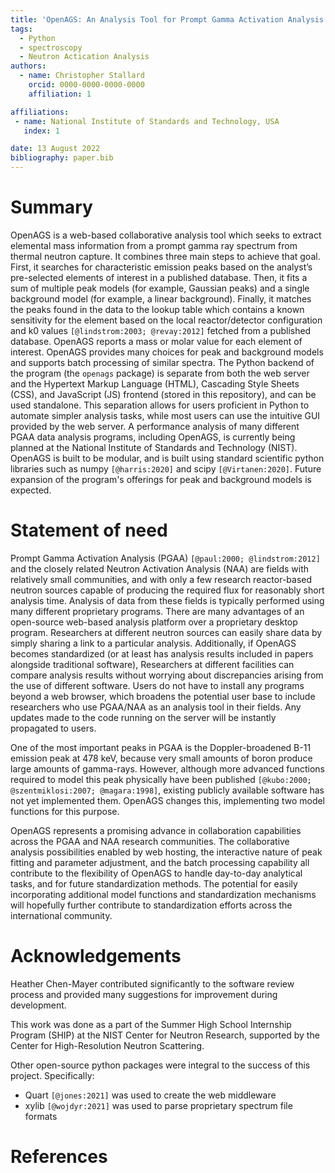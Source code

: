 ```yaml
---
title: 'OpenAGS: An Analysis Tool for Prompt Gamma Activation Analysis'
tags:
  - Python
  - spectroscopy
  - Neutron Actication Analysis
authors:
  - name: Christopher Stallard
    orcid: 0000-0000-0000-0000
    affiliation: 1

affiliations:
 - name: National Institute of Standards and Technology, USA
   index: 1

date: 13 August 2022
bibliography: paper.bib
---
```


# Summary

OpenAGS is a web-based collaborative analysis tool which seeks to extract elemental mass information from a prompt gamma ray spectrum from thermal neutron capture. It combines three main steps to achieve that goal. First, it searches for characteristic emission peaks based on the analyst’s pre-selected elements of interest in a published database. Then, it fits a sum of multiple peak models (for example, Gaussian peaks) and a single background model (for example, a linear background). Finally, it matches the peaks found in the data to the lookup table which contains a known sensitivity for the element based on the local reactor/detector configuration and k0 values `[@lindstrom:2003; @revay:2012]` fetched from a published database. OpenAGS reports a mass or molar value for each element of interest. OpenAGS provides many choices for peak and background models and supports batch processing of similar spectra. The Python backend of the program (the `openags` package) is separate from both the web server and the Hypertext Markup Language (HTML), Cascading Style Sheets (CSS), and JavaScript (JS) frontend (stored in this repository), and can be used standalone. This separation allows for users proficient in Python to automate simpler analysis tasks, while most users can use the intuitive GUI provided by the web server. A performance analysis of many different PGAA data analysis programs, including OpenAGS, is currently being planned at the National Institute of Standards and Technology (NIST). OpenAGS is built to be modular, and is built using standard scientific python libraries such as numpy `[@harris:2020]` and scipy `[@Virtanen:2020]`. Future expansion of the program's offerings for peak and background models is expected.

# Statement of need

Prompt Gamma Activation Analysis (PGAA) `[@paul:2000; @lindstrom:2012]` and the closely related Neutron Activation Analysis (NAA) are fields with relatively small communities, and with only a few research reactor-based neutron sources capable of producing the required flux for reasonably short analysis time. Analysis of data from these fields is typically performed using many different proprietary programs. There are many advantages of an open-source web-based analysis platform over a proprietary desktop program. Researchers at different neutron sources can easily share data by simply sharing a link to a particular analysis. Additionally, if OpenAGS becomes standardized (or at least has analysis results included in papers alongside traditional software), Researchers at different facilities can compare analysis results without worrying about discrepancies arising from the use of different software. Users do not have to install any programs beyond a web browser, which broadens the potential user base to include researchers who use PGAA/NAA as an analysis tool in their fields. Any updates made to the code running on the server will be instantly propagated to users. 

One of the most important peaks in PGAA is the Doppler-broadened B-11 emission peak at 478 keV, because very small amounts of boron produce large amounts of gamma-rays. However, although more advanced functions required to model this peak physically have been published `[@kubo:2000; @szentmiklosi:2007; @magara:1998]`, existing publicly available software has not yet implemented them. OpenAGS changes this, implementing two model functions for this purpose.

OpenAGS represents a promising advance in collaboration capabilities across the PGAA and NAA research communities. The collaborative analysis possibilities enabled by web hosting, the interactive nature of peak fitting and parameter adjustment, and the batch processing capability all contribute to the flexibility of OpenAGS to handle day-to-day analytical tasks, and for future standardization methods.  The potential for easily incorporating additional model functions and standardization mechanisms will hopefully further contribute to standardization efforts across the international community.

# Acknowledgements

Heather Chen-Mayer contributed significantly to the software review process and provided many suggestions for improvement during development.

This work was done as a part of the Summer High School Internship Program (SHIP) at the NIST Center for Neutron Research, supported by the Center for High-Resolution Neutron Scattering.  

Other open-source python packages were integral to the success of this project. 
Specifically:
 - Quart `[@jones:2021]` was used to create the web middleware
 - xylib `[@wojdyr:2021]` was used to parse proprietary spectrum file formats


# References